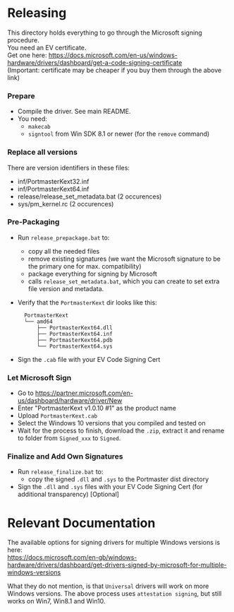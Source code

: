 # Releasing

This directory holds everything to go through the Microsoft signing procedure.  
You need an EV certificate.  
Get one here: https://docs.microsoft.com/en-us/windows-hardware/drivers/dashboard/get-a-code-signing-certificate  
(Important: certificate may be cheaper if you buy them through the above link)

### Prepare

- Compile the driver. See main README.
- You need:
  - `makecab`
  - `signtool` from Win SDK 8.1 or newer (for the `remove` command)

### Replace all versions

There are version identifiers in these files:
- inf/PortmasterKext32.inf
- inf/PortmasterKext64.inf
- release/release_set_metadata.bat (2 occurences)
- sys/pm_kernel.rc (2 occurences)

### Pre-Packaging

- Run `release_prepackage.bat` to:
  - copy all the needed files
  - remove existing signatures (we want the Microsoft signature to be the primary one for max. compatibility)
  - package everything for signing by Microsoft
  - calls `release_set_metadata.bat`, which you can create to set extra file version and metadata.

- Verify that the `PortmasterKext` dir looks like this:

        PortmasterKext
        └── amd64
            ├── PortmasterKext64.dll
            ├── PortmasterKext64.inf
            ├── PortmasterKext64.pdb
            └── PortmasterKext64.sys

- Sign the `.cab` file with your EV Code Signing Cert

### Let Microsoft Sign

- Go to https://partner.microsoft.com/en-us/dashboard/hardware/driver/New
- Enter "PortmasterKext v1.0.10 #1" as the product name
- Upload `PortmasterKext.cab`
- Select the Windows 10 versions that you compiled and tested on
- Wait for the process to finish, download the `.zip`, extract it and rename to folder from `Signed_xxx` to `Signed`.

### Finalize and Add Own Signatures

- Run `release_finalize.bat` to:
  - copy the signed `.dll` and `.sys` to the Portmaster dist directory
- Sign the `.dll` and `.sys` files with your EV Code Signing Cert (for additional transparency) [Optional]

# Relevant Documentation

The available options for signing drivers for multiple Windows versions is here:  
https://docs.microsoft.com/en-gb/windows-hardware/drivers/dashboard/get-drivers-signed-by-microsoft-for-multiple-windows-versions

What they do not mention, is that `Universal` drivers will work on more Windows versions. The above process uses `attestation signing`, but still works on Win7, Win8.1 and Win10.
